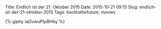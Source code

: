 Title: Endlich ist der 21. Oktober 2015
Date: 2015-10-21 09:15
Slug: endlich-ist-der-21-oktober-2015
Tags: backtothefuture, movies

{% giphy iqOvwuPtpBHby %}
